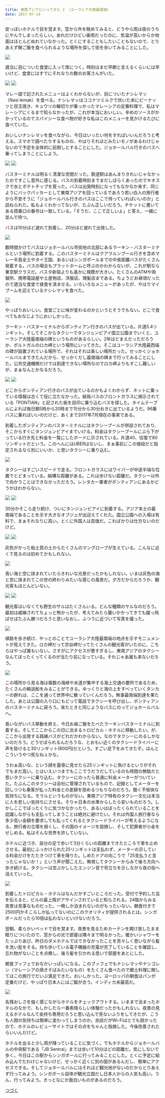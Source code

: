 ```yaml
---
title: 東南アジアにいってきた 2 （ユーラシア大陸最南端）
date: 2017-07-14
---
```


安っぽいホテルで目を覚ます。窓から外を眺めてみると、どうやら雨は夜のうちにやんでしまったらしい。あれだけひどい豪雨だったのに、気温が高いからか地面はほとんどぬれていなかった。とくにすることもしたいこともないので、とりあえず朝ご飯を食べられるような場所を探して街を歩いてみることにした。

![](https://img.xar.sh/36067445836_37cd036aea_h.jpg)

適当に目についた食堂に入って席につく。時刻はまだ早朝と言えるくらいには早いけど、食堂にはすでにそれなりの数のお客さんがいた。

![](https://img.xar.sh/36067441666_a34063ea60_h.jpg)
![](https://img.xar.sh/36067444306_619539455b_h.jpg)

マレー語で記されたメニューはよくわからないが、目についたナシレマッ（Nasi lemak）を食べる。ナシレマッはココナツミルクで炊いた米にピーナッツと目玉焼き、キュウリの輪切りが乗っかったマレーシアの定番料理で、私はマレーシアにくるまで知らなかったが、これが本当においしい。辛めのソースがかかっているのでスパイシーな食べ物が好きな私はこのメニューを見かけるたびに食べていた。

おいしいナシレマッを食べながら、今日はいったい何をすればいいんだろうと考える。スマホで調べたりするものの、やはりそれほどみたいモノがあるわけじゃないので予定を全体的に前倒しとすることにした。ジョホールバル行きのバスへ乗ってしまうことにしよう。

![](https://img.xar.sh/36067454386_a665c5a213_h.jpg)
![](https://img.xar.sh/35718480420_567cf05a3d_h.jpg)

バスターミナルは明るく清潔な空間だった。鉄道駅はあんまりきれいじゃなかったのですこし意外に感じる。バスの到着時刻までまだしばらくあったのでキオスクで水とポテトチップを買った。バスは出発時刻になってもなかなか来ず、同じようにバックパッカーとして東南アジアを回っているであろう若い白人の旅行者から不安そうに「ジョホールバル行きのバスはここで待っていればいいのか」と訪ねられた。私もよくわかってないが、たぶん正しいだろう。チケットに書いてある搭乗口の番号は一致している。「そうだ、ここで正しいよ」と答え、一緒に並んで待つ。

バスは10分ほど遅れて到着し、20分ほど遅れて出発した。

![](https://img.xar.sh/36067460746_9f70d8c36a_h.jpg)

数時間かけてバスはジョホールバル市街地の北部にあるラーキン・バスターミナルという場所に到着する。このバスターミナルはクアラルンプール行きを含めマレー半島全土やタイ王国、あるいはシンガポールまでの中長距離バスがたくさん発着する。バスの場合もプラットホームと呼ぶのかわからないが、これが駅なら東京駅クラスだ。バスタ新宿よりも遙かに規模が大きい。たくさんのATMや両替所、携帯電話屋や土産物店、洋服店、理髪店まである。ちょうどお昼頃だったので適当な食堂で昼食を済ませる。いろいろなメニューがあったが、やはりマイブームを迎えているナシレマッを食べた。

![](https://img.xar.sh/35269038014_b6fdcfa34c_h.jpg)

やっぱりおいしい。食堂ごとに味が変わるのかというとそうでもない。どこで食べてもおなじようにおいしかった。

ラーキン・バスターミナルからポンティアン行きのバスが出ている。片道5.4リンギット。そしてそこからタクシーでタンジュンピアイ国立公園までいくと、ユーラシア大陸最南端の碑というものがあるらしい。2年ほどまえだっただろうか、ポルトガルのロカ岬という場所にいってきた。そこはユーラシア大陸最西端の碑が設置されている場所で、それはそれは美しい場所だった。せっかくジョホールバルまできたんだから、せっかくだし最南端の碑まで行ってみることにした。公共交通機関だけでは到達できない場所なのでロカ岬よりもすこし難しいが、まぁなんとかなるだろう。

![](https://img.xar.sh/35269039354_90a4a355e7_h.jpg)
![](https://img.xar.sh/35269035924_59298d703e_h.jpg)

どこからポンティアン行きのバスが出ているのかもよくわからず、ネットに乗っている情報は古くて役に立たなかった。結局バスのフロントガラスに掲示されている「PONTIAN」と記された板を目印に乗り込むバスを探した。タイムテーブルによれば毎日朝5時から20時まで15分から30分おきに出ているようだ。96番バスに乗ればいいのだけど、あくまで2017年7月現在の事実である。

到着したポンティアンのバスターミナルにはタクシープールが併設されており、そこからすぐにタンジュンピアイまでいける。料金はタクシープールにぶら下がっている行き先と料金を一覧にしたボードに示されている。片道40、往復で80リンギットだという。このへんにはUBERはないし、まぁ事前にこの値段だと指定されるなら別にいいか、と思いタクシーに乗り込む。

![](https://img.xar.sh/35940323682_188b7ea8a7_h.jpg)

タクシーはすごいスピードで走る。フロントガラスにはワイパーが中途半端な位置でとどまっている。結構な距離がある。これは歩けない距離だ。タクシー以外で向かうことはできなかっただろう。レンタカー業者がポンティアンにあるかどうかはわからない。

![](https://img.xar.sh/35269043514_62ea0d09c4_h.jpg)
![](https://img.xar.sh/35269044174_c490bd4af0_h.jpg)

30分かそこら走り続け、ついにタンジュンピアイに到着する。アジア本土の最南端であることを示す大きなオブジェが出迎えてくれた。国立公園への入場は有料で、まぁそれなりに高い。とくに外国人は高価だ。こればかりは仕方ないのだけど。

![](https://img.xar.sh/36067470206_5e764e651f_h.jpg)
![](https://img.xar.sh/35718569460_e7761281d6_h.jpg)

灰色がかった粘土質の土からたくさんのマングローブが生えている。こんなに近くで見るのは初めてかもしれない。

![](https://img.xar.sh/36067472326_e6b5bdca98_h.jpg)

青い海と空に挟まれていたらきれいな光景だったかもしれない。いまは灰色の海と空に挟まれてこの世の終わりみたいな感じの風景だ。夕方だからだろうか、観光客もほとんどいない。

![](https://img.xar.sh/35269068774_e4f2041e56_h.jpg)
![](https://img.xar.sh/35269088184_f82822c50c_h.jpg)

観光客はいなくても野生のサルはたくさんいる。どんな種類のサルなのだろう。最初は威嚇されてちょっと怖かったが、考えてみたら襲いかかってきても蹴っ飛ばせばたぶん勝つだろうと思いなおし、ふつうに近づいて写真を撮った。

![](https://img.xar.sh/35718577270_4560566bc6_h.jpg)

順路を歩き続け、やっとのことでユーラシア大陸最南端の地点を示すモニュメントが見えてきた。ロカ岬だって宗谷岬だってたくさんの観光客がいたのに、こちらはやっぱ誰もいない。さすがにアクセスが悪すぎるし、東南アジアのタクシーなんてぼったくってくるのが当たり前になっている。それじゃあ誰も来ないだろう。

![](https://img.xar.sh/35718580630_9f86e8c341_h.jpg)

この場所から見る海は複数の海峡や水道が集中する海上交通の要所であるため、たくさんの輸送船をみることができる。ゆっくりと海の上をすべっていくタンカーの群れは、ここを通って世界中に散っていくんだろう。無事最南端到達を果たした。あとは公園の入り口にもどって電話でタクシーを呼び出し、ポンティアンのバスターミナルに戻ろう。来たときと同じようなバスにのってジョホールバルへ。

長いながいバス移動を終え、今日お昼ご飯をたべたラーキンバスターミナルに到着する。そしてここからこの日に泊まるトロピカル・ホテルに移動したい。が、ここから出発する路線バスがどれだかわからない。なのでタクシーにのるしかないのだろう。どうせぼられるんだろうな、とおもい近くのタクシードライバーに声を掛けると30リンギット(800円)だという。すごい足下をみてきたぞ。ほんとこういうやつ死なねぇかな。

うわぁ高いな、という顔を露骨に見せたら25リンギットに負けるというがそれでもまだ高い。とはいえいつまでもここでうだうだしているのも時間の無駄だと思いタクシーに乗り込む。タクシーにのったら普通に料金メーターがついていた。たぶんこのタクシーは会社に管理されているもので、記録としてメーターを回しつつも乗客が払った料金との差額を掠めるつもりなのだろう。酷く不愉快な気持ちになる。モラルというものがない。東南アジア特有のタクシー文化は本当に人を悲しい気持ちにさせる。そりゃ日本の水準からしたら安いものだろう。しかしここでぼったくりに気づかなかったり、あるいはぼったくられていることを認識しながらも支払ってしまうことは絶対に避けたい。それは外国人旅行者なら多少高い金額を要求しても払ってくれるとタクシードライバーが考えるようになる。旅行者の立場を弱くし、その国のイメージを毀損し、そして犯罪者が小金をせしめる。私はそんな世界を許していない。

ホテルに近づき、自分の足で歩いて3分くらいの距離まできたところで車を止めさせる。最初にふっかけられた25リンギットは支払わず、メーターの示している料金だけをたたきつけて車を降りた。しめたドアの向こうで「25支払うと言ったじゃないか！」という声が聞こえた。無視してタクシーからみて後ろ方向へ歩き続ける。タクシーは空ぶかししたエンジン音で苛立ちを示しながら夜の街へ消えていった。

![](https://img.xar.sh/35975824631_a83e90f3c2_h.jpg)

到着したトロピカル・ホテルはなんだかすごいところだった。受付で予約した旨を伝えると、ビルの最上階がアサインされていると知らされる。24階からみる夜景は見事なものだった。一晩しか泊まれないのがもったいない。朝食付きで2500円かそこらしか払ってないのにこのクオリティが提供されるとは。シンガポールだったら10倍は払わないといけないだろう。

翌朝、柔らかいベッドで目を覚ます。夜景を見るためカーテンを開け放したまま眠りについたので、窓からの光で部屋は隅々まで明るかった。暖かいシャワーをたっぷりあび、昨日のダメホテルではできなかったことを苦々しく思いながら髪を洗い髭をそる。持ち歩いている電子機器の充電が完了していることを確認し、忘れ物がないことを点検し、後ろ髪を引かれる思いで部屋をあとにした。

朝食ブッフェでおなかいっぱいになる。このブッフェでもナシレマッやナシゴレン（マレーシアの焼きそばみたいなもの）をたくさん食べたので郷土料理に関してはこの旅行でだいぶ満足できた。おいしかった。ヨーロッパの朝食はパンが定番だけど、やっぱり日本人にはご飯が合う。インディカ米最高だ。

![](https://img.xar.sh/35975826771_1719ffcf22_b.jpg)

名残おしさを強く感じながらホテルをチェックアウトする。いままで泊まったホテルのなかで、もしかしたら一番素晴らしい体験だったかもしれない。夜景の見えるホテルなんて金持ち専用だろうと思い込んで見ないふりをしてきたが、こうも人間の気持ちは簡単に変わってしまうのか。余談だがWi-Fiはとても弱かったので、ホテルのレビューサイトではその点をちゃんと指摘した。今後改善されたらいいんだけど。

ホテルを出ると少し雨が降っていることに気づく。でもホテルからジョホールバルの中央駅である「JB Sentral」までは歩いて10分ほどの距離だ。気にしないで歩く。今日はこの駅からシンガポールに行ってみることにした。とくに予定に組み込んでたわけじゃないけど、せっかく近くに別の国があるんだし、簡単にアクセスできる。そしてジョホールバルにはそれほど観光地がないのだからとりあえず行ってみよう。シンガポール自体が観光立国だし日本人からの人気も高い。うん、行ってみよう。きっとなにか面白いものがあるのだろう。

[つづく](/post/1505641979/)
